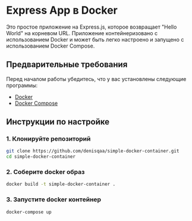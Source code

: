 # Express App в Docker

Это простое приложение на Express.js, которое возвращает "Hello World" на корневом URL. Приложение контейнеризовано с использованием Docker и может быть легко настроено и запущено с использованием Docker Compose.

## Предварительные требования

Перед началом работы убедитесь, что у вас установлены следующие программы:

- [Docker](https://www.docker.com/get-started)
- [Docker Compose](https://docs.docker.com/compose/install/)

## Инструкции по настройке

### 1. Клонируйте репозиторий

```sh
git clone https://github.com/denisqaa/simple-docker-container.git
cd simple-docker-container
```

### 2. Соберите docker образ
```sh 
docker build -t simple-docker-container .
```

### 3. Запустите docker контейнер
```sh
docker-compose up
```
